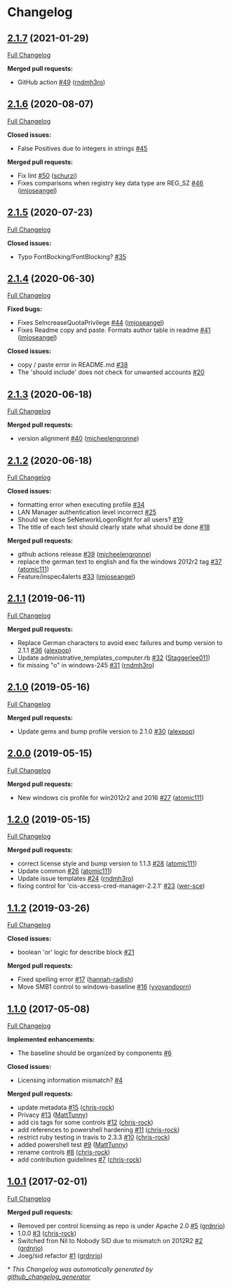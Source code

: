 # Changelog

## [2.1.7](https://github.com/dev-sec/windows-baseline/tree/2.1.7) (2021-01-29)

[Full Changelog](https://github.com/dev-sec/windows-baseline/compare/2.1.6...2.1.7)

**Merged pull requests:**

- GitHub action [\#49](https://github.com/dev-sec/windows-baseline/pull/49) ([rndmh3ro](https://github.com/rndmh3ro))

## [2.1.6](https://github.com/dev-sec/windows-baseline/tree/2.1.6) (2020-08-07)

[Full Changelog](https://github.com/dev-sec/windows-baseline/compare/2.1.5...2.1.6)

**Closed issues:**

- False Positives due to integers in strings [\#45](https://github.com/dev-sec/windows-baseline/issues/45)

**Merged pull requests:**

- Fix lint [\#50](https://github.com/dev-sec/windows-baseline/pull/50) ([schurzi](https://github.com/schurzi))
- Fixes comparisons when registry key data type are REG\_SZ [\#46](https://github.com/dev-sec/windows-baseline/pull/46) ([imjoseangel](https://github.com/imjoseangel))

## [2.1.5](https://github.com/dev-sec/windows-baseline/tree/2.1.5) (2020-07-23)

[Full Changelog](https://github.com/dev-sec/windows-baseline/compare/2.1.4...2.1.5)

**Closed issues:**

- Typo FontBocking/FontBlocking? [\#35](https://github.com/dev-sec/windows-baseline/issues/35)

## [2.1.4](https://github.com/dev-sec/windows-baseline/tree/2.1.4) (2020-06-30)

[Full Changelog](https://github.com/dev-sec/windows-baseline/compare/2.1.3...2.1.4)

**Fixed bugs:**

- Fixes SeIncreaseQuotaPrivilege [\#44](https://github.com/dev-sec/windows-baseline/pull/44) ([imjoseangel](https://github.com/imjoseangel))
- Fixes Readme copy and paste. Formats author table in readme [\#41](https://github.com/dev-sec/windows-baseline/pull/41) ([imjoseangel](https://github.com/imjoseangel))

**Closed issues:**

- copy / paste error in README.md [\#38](https://github.com/dev-sec/windows-baseline/issues/38)
- The 'should include' does not check for unwanted accounts [\#20](https://github.com/dev-sec/windows-baseline/issues/20)

## [2.1.3](https://github.com/dev-sec/windows-baseline/tree/2.1.3) (2020-06-18)

[Full Changelog](https://github.com/dev-sec/windows-baseline/compare/2.1.2...2.1.3)

**Merged pull requests:**

- version alignment [\#40](https://github.com/dev-sec/windows-baseline/pull/40) ([micheelengronne](https://github.com/micheelengronne))

## [2.1.2](https://github.com/dev-sec/windows-baseline/tree/2.1.2) (2020-06-18)

[Full Changelog](https://github.com/dev-sec/windows-baseline/compare/2.1.1...2.1.2)

**Closed issues:**

- formatting error when executing profile [\#34](https://github.com/dev-sec/windows-baseline/issues/34)
- LAN Manager authentication level incorrect [\#25](https://github.com/dev-sec/windows-baseline/issues/25)
- Should we close SeNetworkLogonRight for all users? [\#19](https://github.com/dev-sec/windows-baseline/issues/19)
- The title of each test should clearly state what should be done [\#18](https://github.com/dev-sec/windows-baseline/issues/18)

**Merged pull requests:**

- github actions release [\#39](https://github.com/dev-sec/windows-baseline/pull/39) ([micheelengronne](https://github.com/micheelengronne))
- replace the german text to english and fix the windows 2012r2 tag [\#37](https://github.com/dev-sec/windows-baseline/pull/37) ([atomic111](https://github.com/atomic111))
- Feature/inspec4alerts [\#33](https://github.com/dev-sec/windows-baseline/pull/33) ([imjoseangel](https://github.com/imjoseangel))

## [2.1.1](https://github.com/dev-sec/windows-baseline/tree/2.1.1) (2019-06-11)

[Full Changelog](https://github.com/dev-sec/windows-baseline/compare/2.1.0...2.1.1)

**Merged pull requests:**

- Replace German characters to avoid exec failures and bump version to 2.1.1 [\#36](https://github.com/dev-sec/windows-baseline/pull/36) ([alexpop](https://github.com/alexpop))
- Update administrative\_templates\_computer.rb [\#32](https://github.com/dev-sec/windows-baseline/pull/32) ([Staggerlee011](https://github.com/Staggerlee011))
- fix missing "o" in windows-245 [\#31](https://github.com/dev-sec/windows-baseline/pull/31) ([rndmh3ro](https://github.com/rndmh3ro))

## [2.1.0](https://github.com/dev-sec/windows-baseline/tree/2.1.0) (2019-05-16)

[Full Changelog](https://github.com/dev-sec/windows-baseline/compare/2.0.0...2.1.0)

**Merged pull requests:**

- Update gems and bump profile version to 2.1.0 [\#30](https://github.com/dev-sec/windows-baseline/pull/30) ([alexpop](https://github.com/alexpop))

## [2.0.0](https://github.com/dev-sec/windows-baseline/tree/2.0.0) (2019-05-15)

[Full Changelog](https://github.com/dev-sec/windows-baseline/compare/1.2.0...2.0.0)

**Merged pull requests:**

- New windows cis profile for win2012r2 and 2016 [\#27](https://github.com/dev-sec/windows-baseline/pull/27) ([atomic111](https://github.com/atomic111))

## [1.2.0](https://github.com/dev-sec/windows-baseline/tree/1.2.0) (2019-05-15)

[Full Changelog](https://github.com/dev-sec/windows-baseline/compare/1.1.2...1.2.0)

**Merged pull requests:**

- correct license style and bump version to 1.1.3 [\#28](https://github.com/dev-sec/windows-baseline/pull/28) ([atomic111](https://github.com/atomic111))
- Update common [\#26](https://github.com/dev-sec/windows-baseline/pull/26) ([atomic111](https://github.com/atomic111))
- Update issue templates [\#24](https://github.com/dev-sec/windows-baseline/pull/24) ([rndmh3ro](https://github.com/rndmh3ro))
- fixing control for 'cis-access-cred-manager-2.2.1' [\#23](https://github.com/dev-sec/windows-baseline/pull/23) ([wer-sce](https://github.com/wer-sce))

## [1.1.2](https://github.com/dev-sec/windows-baseline/tree/1.1.2) (2019-03-26)

[Full Changelog](https://github.com/dev-sec/windows-baseline/compare/1.1.0...1.1.2)

**Closed issues:**

- boolean 'or' logic for describe block [\#21](https://github.com/dev-sec/windows-baseline/issues/21)

**Merged pull requests:**

- Fixed spelling error [\#17](https://github.com/dev-sec/windows-baseline/pull/17) ([hannah-radish](https://github.com/hannah-radish))
- Move SMB1 control to windows-baseline [\#16](https://github.com/dev-sec/windows-baseline/pull/16) ([yvovandoorn](https://github.com/yvovandoorn))

## [1.1.0](https://github.com/dev-sec/windows-baseline/tree/1.1.0) (2017-05-08)

[Full Changelog](https://github.com/dev-sec/windows-baseline/compare/1.0.1...1.1.0)

**Implemented enhancements:**

- The baseline should be organized by components [\#6](https://github.com/dev-sec/windows-baseline/issues/6)

**Closed issues:**

- Licensing information mismatch? [\#4](https://github.com/dev-sec/windows-baseline/issues/4)

**Merged pull requests:**

- update metadata [\#15](https://github.com/dev-sec/windows-baseline/pull/15) ([chris-rock](https://github.com/chris-rock))
- Privacy [\#13](https://github.com/dev-sec/windows-baseline/pull/13) ([MattTunny](https://github.com/MattTunny))
- add cis tags for some controls [\#12](https://github.com/dev-sec/windows-baseline/pull/12) ([chris-rock](https://github.com/chris-rock))
- add references to powershell hardening [\#11](https://github.com/dev-sec/windows-baseline/pull/11) ([chris-rock](https://github.com/chris-rock))
- restrict ruby testing in travis to 2.3.3 [\#10](https://github.com/dev-sec/windows-baseline/pull/10) ([chris-rock](https://github.com/chris-rock))
- added powershell test [\#9](https://github.com/dev-sec/windows-baseline/pull/9) ([MattTunny](https://github.com/MattTunny))
- rename controls [\#8](https://github.com/dev-sec/windows-baseline/pull/8) ([chris-rock](https://github.com/chris-rock))
- add contribution guidelines [\#7](https://github.com/dev-sec/windows-baseline/pull/7) ([chris-rock](https://github.com/chris-rock))

## [1.0.1](https://github.com/dev-sec/windows-baseline/tree/1.0.1) (2017-02-01)

[Full Changelog](https://github.com/dev-sec/windows-baseline/compare/5b20a47a9d7ce334d28800aa5719e5bf83fd3898...1.0.1)

**Merged pull requests:**

- Removed per control licensing as repo is under Apache 2.0 [\#5](https://github.com/dev-sec/windows-baseline/pull/5) ([grdnrio](https://github.com/grdnrio))
- 1.0.0 [\#3](https://github.com/dev-sec/windows-baseline/pull/3) ([chris-rock](https://github.com/chris-rock))
- Switched fron Nil to Nobody SID due to mismatch on 2012R2 [\#2](https://github.com/dev-sec/windows-baseline/pull/2) ([grdnrio](https://github.com/grdnrio))
- Joeg/sid refactor [\#1](https://github.com/dev-sec/windows-baseline/pull/1) ([grdnrio](https://github.com/grdnrio))



\* *This Changelog was automatically generated by [github_changelog_generator](https://github.com/github-changelog-generator/github-changelog-generator)*
